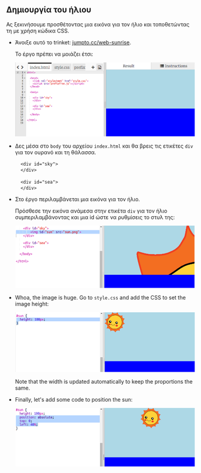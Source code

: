 ## Δημιουργία του ήλιου

Ας ξεκινήσουμε προσθέτοντας μια εικόνα για τον ήλιο και τοποθετώντας τη με χρήση κώδικα CSS.

+ Άνοιξε αυτό το trinket: <a href="http://jumpto.cc/web-sunrise" target="_blank">jumpto.cc/web-sunrise</a>.
    
    Το έργο πρέπει να μοιάζει έτσι:
    
    ![screenshot](images/sunrise-starter.png)

+ Δες μέσα στο `body` του αρχείου `index.html` και θα βρεις τις ετικέτες `div` για τον ουρανό και τη θάλασσα.
    
        <div id="sky">
        </div>
        
        <div id="sea">
        </div>
        

+ Στο έργο περιλαμβάνεται μια εικόνα για τον ήλιο.
    
    Πρόσθεσε την εικόνα ανάμεσα στην ετικέτα `div` για τον ήλιο συμπεριλαμβάνοντας και μια id ώστε να ρυθμίσεις το στυλ της:
    
    ![screenshot](images/sunrise-sun-image.png)

+ Whoa, the image is huge. Go to `style.css` and add the CSS to set the image height:
    
    ![screenshot](images/sunrise-sun-height.png)
    
    Note that the width is updated automatically to keep the proportions the same.

+ Finally, let's add some code to position the sun:
    
    ![screenshot](images/sunrise-sun-position.png)
